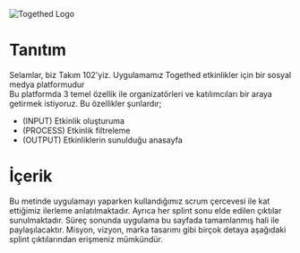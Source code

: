 ![Togethed Logo](https://i.ibb.co/pX3k83r/Minimal-Pastel-Aestetic-Vaporwave-1.png)


# **Tanıtım**

Selamlar, biz Takım 102'yiz. Uygulamamız Togethed etkinlikler için bir sosyal medya platformudur <br/>
Bu platformda 3 temel özellik ile organizatörleri ve katılımcıları bir araya getirmek istiyoruz. Bu özellikler şunlardır;
- (INPUT) Etkinlik oluşturuma
- (PROCESS) Etkinlik filtreleme
- (OUTPUT) Etkinliklerin sunulduğu anasayfa

# **İçerik**
Bu metinde uygulamayı yaparken kullandığımız scrum çercevesi ile kat ettiğimiz ilerleme anlatılmaktadır. Ayrıca her splint sonu elde edilen çıktılar sunulmaktadır. Süreç sonunda uygulama bu sayfada tamamlanmış hali ile paylaşılacaktır. Misyon, vizyon, marka tasarımı gibi birçok detaya aşağıdaki splint çıktılarından erişmeniz mümkündür.
